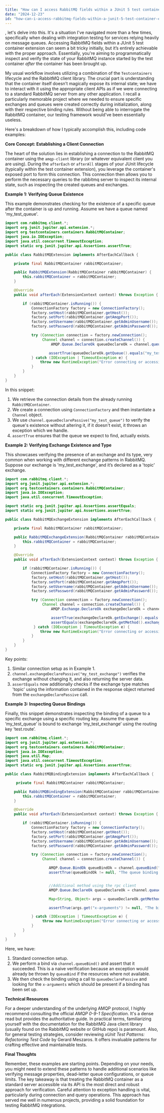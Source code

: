 ```yaml
---
title: "How can I access RabbitMQ fields within a JUnit 5 test container extension?"
date: "2024-12-23"
id: "how-can-i-access-rabbitmq-fields-within-a-junit-5-test-container-extension"
---
```


, let's delve into this. It's a situation I've navigated more than a few times, specifically when dealing with integration testing for services relying heavily on message queues. Accessing RabbitMQ fields within a JUnit 5 test container extension can seem a bit tricky initially, but it’s entirely achievable with the proper approach. Essentially, you're aiming to programmatically inspect and verify the state of your RabbitMQ instance started by the test container *after* the container has been brought up.

My usual workflow involves utilizing a combination of the `Testcontainers` lifecycle and the RabbitMQ client library. The crucial part is understanding that the container itself doesn’t magically expose its internal state; we have to interact with it using the appropriate client APIs as if we were connecting to a standard RabbitMQ server from any other application. I recall a particularly memorable project where we needed to ensure specific exchanges and queues were created correctly during initialization, along with their respective binding rules. Without being able to interrogate the RabbitMQ container, our testing framework would've been essentially useless.

Here's a breakdown of how I typically accomplish this, including code examples:

**Core Concept: Establishing a Client Connection**

The heart of the solution lies in establishing a connection to the RabbitMQ container using the `amqp-client` library (or whatever equivalent client you are using). During the `afterEach` or `afterAll` stages of your JUnit lifecycle (typically within the test container extension), you leverage the container's exposed port to form this connection. This connection then allows you to perform the necessary queries to the rabbitmq server to inspect its internal state, such as inspecting the created queues and exchanges.

**Example 1: Verifying Queue Existence**

This example demonstrates checking for the existence of a specific queue after the container is up and running. Assume we have a queue named 'my_test_queue'.

```java
import com.rabbitmq.client.*;
import org.junit.jupiter.api.extension.*;
import org.testcontainers.containers.RabbitMQContainer;
import java.io.IOException;
import java.util.concurrent.TimeoutException;
import static org.junit.jupiter.api.Assertions.assertTrue;

public class RabbitMQExtension implements AfterEachCallback {

    private final RabbitMQContainer rabbitMQContainer;

    public RabbitMQExtension(RabbitMQContainer rabbitMQContainer) {
        this.rabbitMQContainer = rabbitMQContainer;
    }

    @Override
    public void afterEach(ExtensionContext context) throws Exception {

        if (rabbitMQContainer.isRunning()) {
            ConnectionFactory factory = new ConnectionFactory();
            factory.setHost(rabbitMQContainer.getHost());
            factory.setPort(rabbitMQContainer.getAmqpPort());
            factory.setUsername(rabbitMQContainer.getAdminUsername());
            factory.setPassword(rabbitMQContainer.getAdminPassword());

            try (Connection connection = factory.newConnection();
                 Channel channel = connection.createChannel()) {
                     AMQP.Queue.DeclareOk queueDeclareOk = channel.queueDeclarePassive("my_test_queue");

                    assertTrue(queueDeclareOk.getQueue().equals("my_test_queue"), "Queue 'my_test_queue' should exist.");
            } catch (IOException | TimeoutException e) {
                throw new RuntimeException("Error connecting or accessing queue information.", e);
            }
        }
    }
}
```

In this snippet:

1.  We retrieve the connection details from the already running `RabbitMQContainer`.
2.  We create a connection using `ConnectionFactory` and then instantiate a `Channel` object.
3.  We use `channel.queueDeclarePassive("my_test_queue")` to verify the queue's existence without altering it, if it doesn't exist, it throws an exception which we handle.
4.  `assertTrue` ensures that the queue we expect to find, actually exists.

**Example 2: Verifying Exchange Existence and Type**

This showcases verifying the presence of an exchange and its type, very common when working with different exchange patterns in RabbitMQ. Suppose our exchange is 'my_test_exchange', and it’s declared as a 'topic' exchange.

```java
import com.rabbitmq.client.*;
import org.junit.jupiter.api.extension.*;
import org.testcontainers.containers.RabbitMQContainer;
import java.io.IOException;
import java.util.concurrent.TimeoutException;

import static org.junit.jupiter.api.Assertions.assertEquals;
import static org.junit.jupiter.api.Assertions.assertTrue;

public class RabbitMQExchangeExtension implements AfterEachCallback {

    private final RabbitMQContainer rabbitMQContainer;

    public RabbitMQExchangeExtension(RabbitMQContainer rabbitMQContainer) {
        this.rabbitMQContainer = rabbitMQContainer;
    }

    @Override
    public void afterEach(ExtensionContext context) throws Exception {

        if (rabbitMQContainer.isRunning()) {
            ConnectionFactory factory = new ConnectionFactory();
            factory.setHost(rabbitMQContainer.getHost());
            factory.setPort(rabbitMQContainer.getAmqpPort());
            factory.setUsername(rabbitMQContainer.getAdminUsername());
            factory.setPassword(rabbitMQContainer.getAdminPassword());

            try (Connection connection = factory.newConnection();
                 Channel channel = connection.createChannel()) {
                     AMQP.Exchange.DeclareOk exchangeDeclareOk = channel.exchangeDeclarePassive("my_test_exchange");

                     assertTrue(exchangeDeclareOk.getExchange().equals("my_test_exchange"), "Exchange 'my_test_exchange' should exist.");
                     assertEquals(exchangeDeclareOk.getMethod().exchangeType, "topic", "Exchange should be of type 'topic'.");
             } catch (IOException | TimeoutException e) {
                throw new RuntimeException("Error connecting or accessing exchange information.", e);
            }
        }
    }
}
```

Key points:

1.  Similar connection setup as in Example 1.
2.  `channel.exchangeDeclarePassive("my_test_exchange")` verifies the exchange without changing it, and also returning the server data.
3.  `assertEquals` now additionally checks if the exchange type matches 'topic' using the information contained in the response object returned from the `exchangeDeclarePassive` call.

**Example 3: Inspecting Queue Bindings**

Finally, this snippet demonstrates inspecting the binding of a queue to a specific exchange using a specific routing key. Assume the queue ‘my_test_queue’ is bound to exchange ‘my_test_exchange’ using the routing key ‘test.route’.

```java
import com.rabbitmq.client.*;
import org.junit.jupiter.api.extension.*;
import org.testcontainers.containers.RabbitMQContainer;
import java.io.IOException;
import java.util.Map;
import java.util.concurrent.TimeoutException;
import static org.junit.jupiter.api.Assertions.assertTrue;

public class RabbitMQBindingExtension implements AfterEachCallback {

     private final RabbitMQContainer rabbitMQContainer;

    public RabbitMQBindingExtension(RabbitMQContainer rabbitMQContainer) {
        this.rabbitMQContainer = rabbitMQContainer;
    }

    @Override
    public void afterEach(ExtensionContext context) throws Exception {

        if (rabbitMQContainer.isRunning()) {
            ConnectionFactory factory = new ConnectionFactory();
            factory.setHost(rabbitMQContainer.getHost());
            factory.setPort(rabbitMQContainer.getAmqpPort());
            factory.setUsername(rabbitMQContainer.getAdminUsername());
            factory.setPassword(rabbitMQContainer.getAdminPassword());

            try (Connection connection = factory.newConnection();
                 Channel channel = connection.createChannel()) {

                    AMQP.Queue.BindOk queueBindOk = channel.queueBind("my_test_queue", "my_test_exchange", "test.route");
                    assertTrue(queueBindOk != null, "The queue binding does not exist");


                    //Additional method using the rpc client
                    AMQP.Queue.DeclareOk queueDeclareOk = channel.queueDeclarePassive("my_test_queue");

                    Map<String, Object> args = queueDeclareOk.getMethod().arguments;

                    assertTrue(args.get("x-arguments") != null, "The binding does not exist on the queue args");

            } catch (IOException | TimeoutException e) {
                 throw new RuntimeException("Error connecting or accessing binding information.", e);
            }
        }
    }
}
```

Here, we have:

1.  Standard connection setup.
2.  We perform a bind via `channel.queueBind()` and assert that it succeeded. This is a naive verification because an exception would already be thrown by `queueBind` if the resources where not available.
3. We then check the binding using a call to `queueDeclarePassive` and looking for the `x-arguments` which should be present if a binding has been set up.

**Technical Resources**

For a deeper understanding of the underlying AMQP protocol, I highly recommend consulting the official *AMQP 0-9-1 Specification*. It's a dense read but provides the authoritative guide. In practical terms, familiarizing yourself with the documentation for the RabbitMQ Java client library (usually found on the RabbitMQ website or GitHub repo) is paramount. Also, for general testing strategies, consider reviewing *xUnit Test Patterns: Refactoring Test Code* by Gerard Meszaros. It offers invaluable patterns for crafting effective and maintainable tests.

**Final Thoughts**

Remember, these examples are starting points. Depending on your needs, you might need to extend these patterns to handle additional scenarios like verifying message properties, dead-letter queue configurations, or queue limits. The key takeaway is that treating the RabbitMQ container as a standard server accessible via its API is the most direct and robust approach for verification. Careful attention to exception handling is vital, particularly during connection and query operations. This approach has served me well in numerous projects, providing a solid foundation for testing RabbitMQ integrations.
